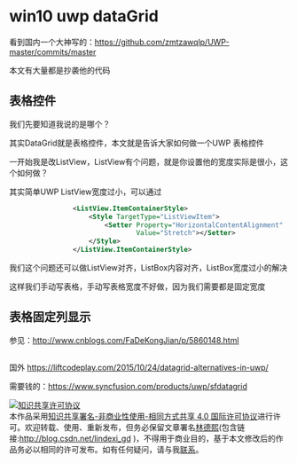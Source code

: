 # win10 uwp dataGrid


 
 看到国内一个大神写的：https://github.com/zmtzawqlp/UWP-master/commits/master 
 
 本文有大量都是抄袭他的代码
<!--more-->
<!-- csdn -->
## 表格控件

我们先要知道我说的是哪个？

其实DataGrid就是表格控件，本文就是告诉大家如何做一个UWP 表格控件

一开始我是改ListView，ListView有个问题，就是你设置他的宽度实际是很小，这个如何做？

其实简单UWP ListView宽度过小，可以通过

```xml
                <ListView.ItemContainerStyle>
                    <Style TargetType="ListViewItem">
                        <Setter Property="HorizontalContentAlignment"
                                Value="Stretch"></Setter>
                    </Style>
                </ListView.ItemContainerStyle>

```

我们这个问题还可以做ListView对齐，ListBox内容对齐，ListBox宽度过小的解决

这样我们手动写表格，手动写表格宽度不好做，因为我们需要都是固定宽度

## 表格固定列显示

参见：http://www.cnblogs.com/FaDeKongJian/p/5860148.html

##
 
 
 国外 https://liftcodeplay.com/2015/10/24/datagrid-alternatives-in-uwp/
 
 需要钱的：https://www.syncfusion.com/products/uwp/sfdatagrid
 
 <a rel="license" href="http://creativecommons.org/licenses/by-nc-sa/4.0/"><img alt="知识共享许可协议" style="border-width:0" src="https://i.creativecommons.org/l/by-nc-sa/4.0/88x31.png" /></a><br />本作品采用<a rel="license" href="http://creativecommons.org/licenses/by-nc-sa/4.0/">知识共享署名-非商业性使用-相同方式共享 4.0 国际许可协议</a>进行许可。欢迎转载、使用、重新发布，但务必保留文章署名[林德熙](http://blog.csdn.net/lindexi_gd)(包含链接:http://blog.csdn.net/lindexi_gd )，不得用于商业目的，基于本文修改后的作品务必以相同的许可发布。如有任何疑问，请与我[联系](mailto:lindexi_gd@163.com)。

